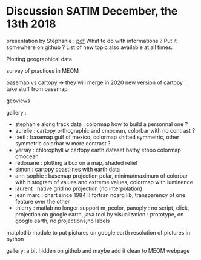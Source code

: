 # Discussion SATIM December, the 13th 2018

presentation by Stéphanie : [pdf]()
What to do with informations ? Put it somewhere on github ?
List of new topic also available at all times.

Plotting geographical data

survey of practices in MEOM

basemap vs cartopy -> they will merge in 2020
new version of cartopy : take stuff from basemap

geoviews

gallery :
 - stephanie along track data : colormap how to build a personnal one ?
 - aurelie : cartopy orthographic and cmocean, colorbar with no contrast ?
 - ixetl : basemap gulf of mexico, colormap shifted symmetric, other symmetric colorbar w more contrast ?
 - yerray : chlorophyll  w cartopy earth dataset bathy etopo colormap cmocean
 - redouane : plotting a box on a map, shaded relief
 - simon : cartopy coastlines with earth data
 - ann-sophie : basemap projection polar, minimu/maximum of colorbar with histogram of values and extreme values, colormap with luminence
 - laurent : native grid no projection (no interpolation)
 - jean marc : chart since 1984 !! fortran ncarg lib, transparency of one feature over the other
 - thierry : matlab no longer support m_pcolor, panoply : no script, click, projection on google earth, java tool by visualization : prototype, on google earth, no projections,no labels

matplotlib module to put pictures on google earth
resolution of pictures in python

gallery: a bit hidden on github and maybe add it clean to MEOM webpage
